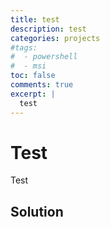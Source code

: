 ```yaml
---
title: test
description: test
categories: projects
#tags:
#  - powershell
#  - msi
toc: false
comments: true
excerpt: |
  test
---
```


# Test

Test

## Solution
